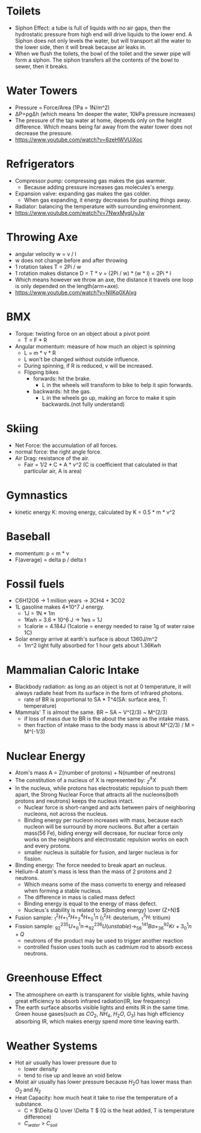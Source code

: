 # Toilets

- Siphon Effect: a tube is full of liquids with no air gaps, then the hydrostatic pressure from high end will drive liquids to the lower end. A Siphon does not only levels the water, but will transport all the water to the lower side, then it will break because air leaks in.
- When we flush the toilets, the bowl of the toilet and the sewer pipe will form a siphon. The siphon transfers all the contents of the bowl to sewer, then it breaks.

# Water Towers
- Pressure = Force/Area (1Pa = 1N/m^2)
- ΔP=ρgΔh (which means 1m deeper the water, 10kPa pressure increases)
- The pressure of the tap water at home, depends only on the height difference. Which means being far away from the water tower does not decrease the pressure.
- https://www.youtube.com/watch?v=6zeHWVUiXoc

# Refrigerators
- Compressor pump: compressing gas makes the gas warmer.
  - Because adding pressure increases gas molecules's energy.
- Expansion valve: expanding gas makes the gas colder.
  - When gas expanding, it energy decreases for pushing things away.
- Radiator: balancing the temperature with surrounding environment.
- https://www.youtube.com/watch?v=7NwxMyqUyJw

# Throwing Axe
- angular velocity w = v / l
- w does not change before and after throwing
- 1 rotation takes T = 2Pi / w
- 1 rotation makes distance D = T * v = (2Pi / w) * (w * l) = 2Pi * l
- Which means however we throw an axe, the distance it travels one loop is only depended on the length(arm+axe).
- https://www.youtube.com/watch?v=NlIKq0XAlxg

# BMX
- Torque: twisting force on an object about a pivot point
  - T = F * R
- Angular momentum: measure of how much an object is spinning
  - L = m * v * R
  - L won't be changed without outside influence.
  - During spinning, if R is reduced, v will be increased.
  - Flipping bikes
    - forwards: hit the brake.
      - L in the wheels will transform to bike to help it spin forwards.
    - backwards: hit the gas.
      - L in the wheels go up, making an force to make it spin backwards.(not fully understand)

# Skiing
- Net Force: the accumulation of all forces.
- normal force: the right angle force.
- Air Drag: resistance of the air.
  - Fair = 1/2 * C * A * v^2 (C is coefficient that calculated in that particular air, A is area)

# Gymnastics
- kinetic energy K: moving energy, calculated by K = 0.5 * m * v^2

# Baseball
- momentum: p = m * v
- F(average) = delta p / delta t

# Fossil fuels
- C6H12O6 -> 1 million years -> 3CH4 + 3CO2
- 1L gasoline makes 4*10^7 J energy.
  - 1J = 1N * 1m
  - 1Kwh = 3.6 * 10^6 J -> 1ws = 1J
  - 1calorie = 4.184J (1calorie = energy needed to raise 1g of water raise 1C) 
- Solar energy arrive at earth's surface is about 1360J/m^2
  - 1m^2 light fully absorbed for 1 hour gets about 1.36Kwh

# Mammalian Caloric Intake
- Blackbody radiation: as long as an object is not at 0 temperature, it will always radiate heat from its surface in the form of infrared photons.
  - rate of BR is proportional to SA * T^4(SA: surface area, T: temperature)
- Mammals' T is almost the same. BR ~ SA ~ V^(2/3) ~ M^(2/3)
  - if loss of mass due to BR is the about the same as the intake mass. 
  - then fraction of intake mass to the body mass is about M^(2/3) / M = M^(-1/3)

# Nuclear Energy
- Atom's mass A = Z(number of protons) + N(number of neutrons)
- The constitution of a nucleus of X is represented by: $_Z^AX$
- In the nucleus, while protons has electrostatic repulsion to push them apart, the Strong Nuclear Force that attracts all the nucleons(both protons and neutrons) keeps the nucleus intact.
  - Nuclear force is short-ranged and acts between pairs of neighboring nucleons, not across the nucleus.
  - Binding energy per nucleon increases with mass, because each nucleon will be surround by more nucleons. But after a certain mass(56 Fe), biding energy will decrease, for nuclear force only works on the neighbors and electrostatic repulsion works on each and every protons.
  - smaller nucleus is suitable for fusion, and larger nucleus is for fission.
- Binding energy: The force needed to break apart an nucleus.
- Helium-4 atom's mass is less than the mass of 2 protons and 2 neutrons.
  - Which means some of the mass converts to energy and released when forming a stable nucleus.
  - The difference in mass is called mass defect
  - Binding energy is equal to the energy of mass defect.
  - Nucleus's stability is related to $(binding energy) \over (Z+N)$
- Fusion sample: $_1^2H + _1^3H = _2^4H + _0^1n$ ($_1^2H$: deuterium, $_1^3H$: tritium)
- Fission sample: $_{92}^{235}U +_0^1n \to _{92}^{236}U(unstable) \to _{56}^{141}Ba + _{36}^{92}Kr + 3_0^1n + Q$
  - neutrons of the product may be used to trigger another reaction
  - controlled fission uses tools such as cadmium rod to absorb excess neutrons.

# Greenhouse Effect
- The atmosphere on earth is transparent for visible lights, while having great efficiency to absorb infrared radiation(IR, low frequency)
- The earth surface absorbs visible lights and emits IR in the same time. Green house gases(such as $CO_2$, $NH_4$, $H_2O$, $O_3$) has high efficiency absorbing IR, which makes energy spend more time leaving earth.

# Weather Systems
- Hot air usually has lower pressure due to 
  - lower density
  - tend to rise up and leave an void below
- Moist air usually has lower pressure because $H_2O$ has lower mass than $O_2$ and $N_2$
- Heat Capacity: how much heat it take to rise the temperature of a substance.
  - C = $\Delta Q \over \Delta T $ (Q is the heat added, T is temperature difference)
  - $C_{water}$ > $C_{soil}$
